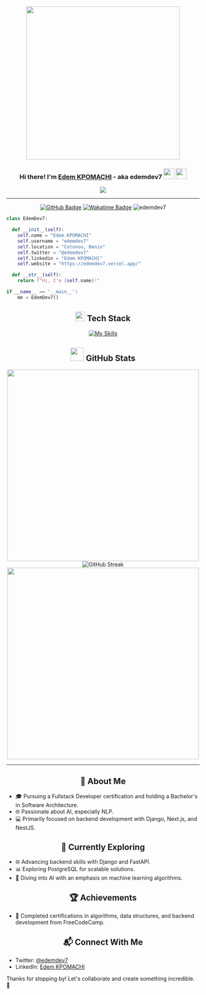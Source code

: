 <div align="center">

  <img src="https://th.bing.com/th/id/OIP.QMeBdraP_DLRSBYGn3qFAgHaHa?rs=1&pid=ImgDetMain" width="400" />

  <h3>Hi there! I'm <a href="#">Edem KPOMACHI</a> - aka edemdev7 <img src="https://media.giphy.com/media/hvRJCLFzcasrR4ia7z/giphy.gif" width="28"> <img src="https://emojis.slackmojis.com/emojis/images/1531849430/4246/blob-sunglasses.gif?1531849430" width="28"/></h3>

  <p>
    <a href="#"><img src="https://readme-typing-svg.herokuapp.com?font=Source+Code+Pro&color=%2338BDF8&size=24&center=true&vCenter=true&width=600&height=100&lines=Backend+Developer;AI+Enthusiast;Fullstack+Learner;Passionate+Coder"></a>
  </p>

</div>

---

<div align="center">

[![GitHub Badge](https://user-badge.committers.top/benin/edemdev7.svg)](https://user-badge.committers.top/benin/edemdev7) 
[![Wakatime Badge](https://wakatime.com/badge/user/018cca4e-e73e-4d6a-9a85-331db46296d5.svg)](https://wakatime.com/@018cca4e-e73e-4d6a-9a85-331db46296d5)
<img src="https://komarev.com/ghpvc/?username=edemdev7&label=Profile%20views&color=0e75b6&style=flat" alt="edemdev7" />

</div>

```python
class EdemDev7:

  def __init__(self):
    self.name = "Edem KPOMACHI"
    self.username = "edemdev7"
    self.location = "Cotonou, Benin"
    self.twitter = "@edemdev7"
    self.linkedin = "Edem KPOMACHI"
    self.website = "https://edemdev7.vercel.app/"

  def __str__(self):
    return f"Hi, I'm {self.name}!"

if __name__ == '__main__':
    me = EdemDev7()
```

<div align="center">
  
  <h2><img src="https://media2.giphy.com/media/QssGEmpkyEOhBCb7e1/giphy.gif?cid=ecf05e47a0n3gi1bfqntqmob8g9aid1oyj2wr3ds3mg700bl&rid=giphy.gif" width ="25"> Tech Stack</h2>
  
  [![My Skills](https://skillicons.dev/icons?i=js,html,css,bootstrap,tailwind,python,nodejs,mongodb,expressjs,vuejs,flask,fastapi,django,java,cpp,typescript,postgresql,docker,nextjs,nestjs,electron,react,postman,vscode)](https://skillicons.dev)
  
  <h2><img src="https://media.giphy.com/media/iY8CRBdQXODJSCERIr/giphy.gif" width="35"> GitHub Stats</h2>

  <img src="https://github-readme-stats.vercel.app/api?username=edemdev7&theme=dark&hide_border=true&title_color=FFDD00&text_color=FFFFFF&icon_color=FFDD00" width="500" />
  
  <img src="https://github-readme-streak-stats.herokuapp.com?user=edemdev7&theme=dark&hide_border=true" alt="GitHub Streak" />
  
  <img src="https://github-readme-stats.vercel.app/api/top-langs?username=edemdev7&theme=dark&hide_border=true&title_color=FFDD00&text_color=FFFFFF" width="500" />

</div>

---

<h2 align="center">🚀 About Me</h2>

- 🎓 Pursuing a Fullstack Developer certification and holding a Bachelor's in Software Architecture.
- 🌐 Passionate about AI, especially NLP.
- 💻 Primarily focused on backend development with Django, Next.js, and NestJS.

<h2 align="center">🌱 Currently Exploring</h2>

- 🌐 Advancing backend skills with Django and FastAPI.
- 📊 Exploring PostgreSQL for scalable solutions.
- 🤖 Diving into AI with an emphasis on machine learning algorithms.

<h2 align="center">🏆 Achievements</h2>

- 🏅 Completed certifications in algorithms, data structures, and backend development from FreeCodeCamp.

<h2 align="center">📬 Connect With Me</h2>

- Twitter: [@edemdev7](https://x.com/edemdev7)
- LinkedIn: [Edem KPOMACHI](https://www.linkedin.com/in/edem-kpomachi/)

Thanks for stopping by! Let's collaborate and create something incredible. 🚀